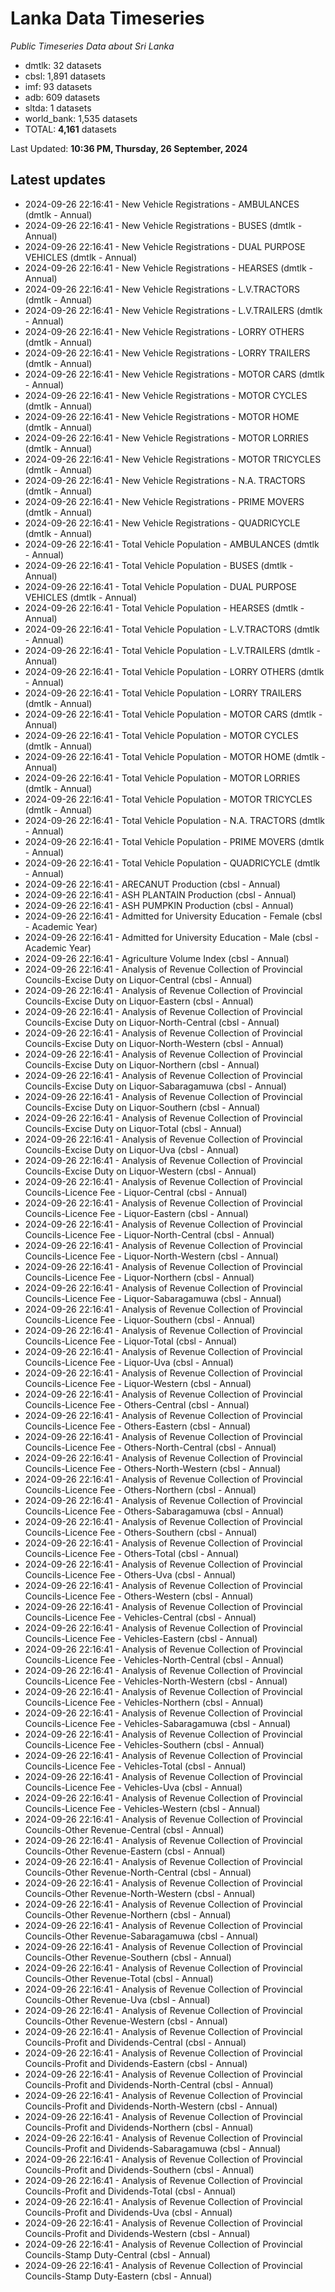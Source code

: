 # Lanka Data Timeseries
*Public Timeseries Data about Sri Lanka*

* dmtlk: 32 datasets
* cbsl: 1,891 datasets
* imf: 93 datasets
* adb: 609 datasets
* sltda: 1 datasets
* world_bank: 1,535 datasets
* TOTAL: **4,161** datasets

Last Updated: **10:36 PM, Thursday, 26 September, 2024**

## Latest updates

* 2024-09-26 22:16:41 - New Vehicle Registrations - AMBULANCES (dmtlk - Annual)
* 2024-09-26 22:16:41 - New Vehicle Registrations - BUSES (dmtlk - Annual)
* 2024-09-26 22:16:41 - New Vehicle Registrations - DUAL PURPOSE VEHICLES (dmtlk - Annual)
* 2024-09-26 22:16:41 - New Vehicle Registrations - HEARSES (dmtlk - Annual)
* 2024-09-26 22:16:41 - New Vehicle Registrations - L.V.TRACTORS (dmtlk - Annual)
* 2024-09-26 22:16:41 - New Vehicle Registrations - L.V.TRAILERS (dmtlk - Annual)
* 2024-09-26 22:16:41 - New Vehicle Registrations - LORRY OTHERS (dmtlk - Annual)
* 2024-09-26 22:16:41 - New Vehicle Registrations - LORRY TRAILERS (dmtlk - Annual)
* 2024-09-26 22:16:41 - New Vehicle Registrations - MOTOR CARS (dmtlk - Annual)
* 2024-09-26 22:16:41 - New Vehicle Registrations - MOTOR CYCLES (dmtlk - Annual)
* 2024-09-26 22:16:41 - New Vehicle Registrations - MOTOR HOME (dmtlk - Annual)
* 2024-09-26 22:16:41 - New Vehicle Registrations - MOTOR LORRIES (dmtlk - Annual)
* 2024-09-26 22:16:41 - New Vehicle Registrations - MOTOR TRICYCLES (dmtlk - Annual)
* 2024-09-26 22:16:41 - New Vehicle Registrations - N.A. TRACTORS (dmtlk - Annual)
* 2024-09-26 22:16:41 - New Vehicle Registrations - PRIME MOVERS (dmtlk - Annual)
* 2024-09-26 22:16:41 - New Vehicle Registrations - QUADRICYCLE (dmtlk - Annual)
* 2024-09-26 22:16:41 - Total Vehicle Population - AMBULANCES (dmtlk - Annual)
* 2024-09-26 22:16:41 - Total Vehicle Population - BUSES (dmtlk - Annual)
* 2024-09-26 22:16:41 - Total Vehicle Population - DUAL PURPOSE VEHICLES (dmtlk - Annual)
* 2024-09-26 22:16:41 - Total Vehicle Population - HEARSES (dmtlk - Annual)
* 2024-09-26 22:16:41 - Total Vehicle Population - L.V.TRACTORS (dmtlk - Annual)
* 2024-09-26 22:16:41 - Total Vehicle Population - L.V.TRAILERS (dmtlk - Annual)
* 2024-09-26 22:16:41 - Total Vehicle Population - LORRY OTHERS (dmtlk - Annual)
* 2024-09-26 22:16:41 - Total Vehicle Population - LORRY TRAILERS (dmtlk - Annual)
* 2024-09-26 22:16:41 - Total Vehicle Population - MOTOR CARS (dmtlk - Annual)
* 2024-09-26 22:16:41 - Total Vehicle Population - MOTOR CYCLES (dmtlk - Annual)
* 2024-09-26 22:16:41 - Total Vehicle Population - MOTOR HOME (dmtlk - Annual)
* 2024-09-26 22:16:41 - Total Vehicle Population - MOTOR LORRIES (dmtlk - Annual)
* 2024-09-26 22:16:41 - Total Vehicle Population - MOTOR TRICYCLES (dmtlk - Annual)
* 2024-09-26 22:16:41 - Total Vehicle Population - N.A. TRACTORS (dmtlk - Annual)
* 2024-09-26 22:16:41 - Total Vehicle Population - PRIME MOVERS (dmtlk - Annual)
* 2024-09-26 22:16:41 - Total Vehicle Population - QUADRICYCLE (dmtlk - Annual)
* 2024-09-26 22:16:41 - ARECANUT Production (cbsl - Annual)
* 2024-09-26 22:16:41 - ASH PLANTAIN Production (cbsl - Annual)
* 2024-09-26 22:16:41 - ASH PUMPKIN Production (cbsl - Annual)
* 2024-09-26 22:16:41 - Admitted for University Education - Female (cbsl - Academic Year)
* 2024-09-26 22:16:41 - Admitted for University Education - Male (cbsl - Academic Year)
* 2024-09-26 22:16:41 - Agriculture Volume Index (cbsl - Annual)
* 2024-09-26 22:16:41 - Analysis of Revenue Collection of Provincial Councils-Excise Duty on Liquor-Central (cbsl - Annual)
* 2024-09-26 22:16:41 - Analysis of Revenue Collection of Provincial Councils-Excise Duty on Liquor-Eastern (cbsl - Annual)
* 2024-09-26 22:16:41 - Analysis of Revenue Collection of Provincial Councils-Excise Duty on Liquor-North-Central (cbsl - Annual)
* 2024-09-26 22:16:41 - Analysis of Revenue Collection of Provincial Councils-Excise Duty on Liquor-North-Western (cbsl - Annual)
* 2024-09-26 22:16:41 - Analysis of Revenue Collection of Provincial Councils-Excise Duty on Liquor-Northern (cbsl - Annual)
* 2024-09-26 22:16:41 - Analysis of Revenue Collection of Provincial Councils-Excise Duty on Liquor-Sabaragamuwa (cbsl - Annual)
* 2024-09-26 22:16:41 - Analysis of Revenue Collection of Provincial Councils-Excise Duty on Liquor-Southern (cbsl - Annual)
* 2024-09-26 22:16:41 - Analysis of Revenue Collection of Provincial Councils-Excise Duty on Liquor-Total (cbsl - Annual)
* 2024-09-26 22:16:41 - Analysis of Revenue Collection of Provincial Councils-Excise Duty on Liquor-Uva (cbsl - Annual)
* 2024-09-26 22:16:41 - Analysis of Revenue Collection of Provincial Councils-Excise Duty on Liquor-Western (cbsl - Annual)
* 2024-09-26 22:16:41 - Analysis of Revenue Collection of Provincial Councils-Licence Fee - Liquor-Central (cbsl - Annual)
* 2024-09-26 22:16:41 - Analysis of Revenue Collection of Provincial Councils-Licence Fee - Liquor-Eastern (cbsl - Annual)
* 2024-09-26 22:16:41 - Analysis of Revenue Collection of Provincial Councils-Licence Fee - Liquor-North-Central (cbsl - Annual)
* 2024-09-26 22:16:41 - Analysis of Revenue Collection of Provincial Councils-Licence Fee - Liquor-North-Western (cbsl - Annual)
* 2024-09-26 22:16:41 - Analysis of Revenue Collection of Provincial Councils-Licence Fee - Liquor-Northern (cbsl - Annual)
* 2024-09-26 22:16:41 - Analysis of Revenue Collection of Provincial Councils-Licence Fee - Liquor-Sabaragamuwa (cbsl - Annual)
* 2024-09-26 22:16:41 - Analysis of Revenue Collection of Provincial Councils-Licence Fee - Liquor-Southern (cbsl - Annual)
* 2024-09-26 22:16:41 - Analysis of Revenue Collection of Provincial Councils-Licence Fee - Liquor-Total (cbsl - Annual)
* 2024-09-26 22:16:41 - Analysis of Revenue Collection of Provincial Councils-Licence Fee - Liquor-Uva (cbsl - Annual)
* 2024-09-26 22:16:41 - Analysis of Revenue Collection of Provincial Councils-Licence Fee - Liquor-Western (cbsl - Annual)
* 2024-09-26 22:16:41 - Analysis of Revenue Collection of Provincial Councils-Licence Fee - Others-Central (cbsl - Annual)
* 2024-09-26 22:16:41 - Analysis of Revenue Collection of Provincial Councils-Licence Fee - Others-Eastern (cbsl - Annual)
* 2024-09-26 22:16:41 - Analysis of Revenue Collection of Provincial Councils-Licence Fee - Others-North-Central (cbsl - Annual)
* 2024-09-26 22:16:41 - Analysis of Revenue Collection of Provincial Councils-Licence Fee - Others-North-Western (cbsl - Annual)
* 2024-09-26 22:16:41 - Analysis of Revenue Collection of Provincial Councils-Licence Fee - Others-Northern (cbsl - Annual)
* 2024-09-26 22:16:41 - Analysis of Revenue Collection of Provincial Councils-Licence Fee - Others-Sabaragamuwa (cbsl - Annual)
* 2024-09-26 22:16:41 - Analysis of Revenue Collection of Provincial Councils-Licence Fee - Others-Southern (cbsl - Annual)
* 2024-09-26 22:16:41 - Analysis of Revenue Collection of Provincial Councils-Licence Fee - Others-Total (cbsl - Annual)
* 2024-09-26 22:16:41 - Analysis of Revenue Collection of Provincial Councils-Licence Fee - Others-Uva (cbsl - Annual)
* 2024-09-26 22:16:41 - Analysis of Revenue Collection of Provincial Councils-Licence Fee - Others-Western (cbsl - Annual)
* 2024-09-26 22:16:41 - Analysis of Revenue Collection of Provincial Councils-Licence Fee - Vehicles-Central (cbsl - Annual)
* 2024-09-26 22:16:41 - Analysis of Revenue Collection of Provincial Councils-Licence Fee - Vehicles-Eastern (cbsl - Annual)
* 2024-09-26 22:16:41 - Analysis of Revenue Collection of Provincial Councils-Licence Fee - Vehicles-North-Central (cbsl - Annual)
* 2024-09-26 22:16:41 - Analysis of Revenue Collection of Provincial Councils-Licence Fee - Vehicles-North-Western (cbsl - Annual)
* 2024-09-26 22:16:41 - Analysis of Revenue Collection of Provincial Councils-Licence Fee - Vehicles-Northern (cbsl - Annual)
* 2024-09-26 22:16:41 - Analysis of Revenue Collection of Provincial Councils-Licence Fee - Vehicles-Sabaragamuwa (cbsl - Annual)
* 2024-09-26 22:16:41 - Analysis of Revenue Collection of Provincial Councils-Licence Fee - Vehicles-Southern (cbsl - Annual)
* 2024-09-26 22:16:41 - Analysis of Revenue Collection of Provincial Councils-Licence Fee - Vehicles-Total (cbsl - Annual)
* 2024-09-26 22:16:41 - Analysis of Revenue Collection of Provincial Councils-Licence Fee - Vehicles-Uva (cbsl - Annual)
* 2024-09-26 22:16:41 - Analysis of Revenue Collection of Provincial Councils-Licence Fee - Vehicles-Western (cbsl - Annual)
* 2024-09-26 22:16:41 - Analysis of Revenue Collection of Provincial Councils-Other Revenue-Central (cbsl - Annual)
* 2024-09-26 22:16:41 - Analysis of Revenue Collection of Provincial Councils-Other Revenue-Eastern (cbsl - Annual)
* 2024-09-26 22:16:41 - Analysis of Revenue Collection of Provincial Councils-Other Revenue-North-Central (cbsl - Annual)
* 2024-09-26 22:16:41 - Analysis of Revenue Collection of Provincial Councils-Other Revenue-North-Western (cbsl - Annual)
* 2024-09-26 22:16:41 - Analysis of Revenue Collection of Provincial Councils-Other Revenue-Northern (cbsl - Annual)
* 2024-09-26 22:16:41 - Analysis of Revenue Collection of Provincial Councils-Other Revenue-Sabaragamuwa (cbsl - Annual)
* 2024-09-26 22:16:41 - Analysis of Revenue Collection of Provincial Councils-Other Revenue-Southern (cbsl - Annual)
* 2024-09-26 22:16:41 - Analysis of Revenue Collection of Provincial Councils-Other Revenue-Total (cbsl - Annual)
* 2024-09-26 22:16:41 - Analysis of Revenue Collection of Provincial Councils-Other Revenue-Uva (cbsl - Annual)
* 2024-09-26 22:16:41 - Analysis of Revenue Collection of Provincial Councils-Other Revenue-Western (cbsl - Annual)
* 2024-09-26 22:16:41 - Analysis of Revenue Collection of Provincial Councils-Profit and Dividends-Central (cbsl - Annual)
* 2024-09-26 22:16:41 - Analysis of Revenue Collection of Provincial Councils-Profit and Dividends-Eastern (cbsl - Annual)
* 2024-09-26 22:16:41 - Analysis of Revenue Collection of Provincial Councils-Profit and Dividends-North-Central (cbsl - Annual)
* 2024-09-26 22:16:41 - Analysis of Revenue Collection of Provincial Councils-Profit and Dividends-North-Western (cbsl - Annual)
* 2024-09-26 22:16:41 - Analysis of Revenue Collection of Provincial Councils-Profit and Dividends-Northern (cbsl - Annual)
* 2024-09-26 22:16:41 - Analysis of Revenue Collection of Provincial Councils-Profit and Dividends-Sabaragamuwa (cbsl - Annual)
* 2024-09-26 22:16:41 - Analysis of Revenue Collection of Provincial Councils-Profit and Dividends-Southern (cbsl - Annual)
* 2024-09-26 22:16:41 - Analysis of Revenue Collection of Provincial Councils-Profit and Dividends-Total (cbsl - Annual)
* 2024-09-26 22:16:41 - Analysis of Revenue Collection of Provincial Councils-Profit and Dividends-Uva (cbsl - Annual)
* 2024-09-26 22:16:41 - Analysis of Revenue Collection of Provincial Councils-Profit and Dividends-Western (cbsl - Annual)
* 2024-09-26 22:16:41 - Analysis of Revenue Collection of Provincial Councils-Stamp Duty-Central (cbsl - Annual)
* 2024-09-26 22:16:41 - Analysis of Revenue Collection of Provincial Councils-Stamp Duty-Eastern (cbsl - Annual)
